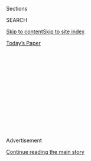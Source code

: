 <div id="app">

<div>

<div>

<div>

<div class="NYTAppHideMasthead css-1q2w90k e1suatyy0">

<div class="section css-ui9rw0 e1suatyy2">

<div class="css-eph4ug er09x8g0">

<div class="css-6n7j50">

</div>

<span class="css-1dv1kvn">Sections</span>

<div class="css-10488qs">

<span class="css-1dv1kvn">SEARCH</span>

</div>

[Skip to content](#site-content)[Skip to site index](#site-index)

</div>

<div class="css-10698na e1huz5gh0">

</div>

</div>

<div id="masthead-bar-one" class="section hasLinks css-15hmgas e1csuq9d3">

<div class="css-uqyvli e1csuq9d0">

</div>

<div class="css-1uqjmks e1csuq9d1">

</div>

<div class="css-9e9ivx">

[](https://myaccount.nytimes.com/auth/login?response_type=cookie&client_id=vi)

</div>

<div class="css-1bvtpon e1csuq9d2">

[Today’s Paper](https://www.nytimes.com/section/todayspaper)

</div>

</div>

</div>

</div>

<div data-aria-hidden="false">

<div id="site-content" role="main">

<div>

<div class="css-1aor85t" style="opacity:0.000000001;z-index:-1;visibility:hidden">

<div class="css-1hqnpie">

<div class="css-epjblv">

<span class="css-17xtcya">[Opinion](/section/opinion)</span><span class="css-x15j1o">|</span><span class="css-fwqvlz">Should
We Cancel Aristotle?</span>

</div>

<div class="css-k008qs">

<div class="css-1iwv8en">

<span class="css-18z7m18"></span>

<div>

</div>

</div>

<span class="css-1n6z4y">https://nyti.ms/3fOSIuP</span>

<div class="css-1705lsu">

<div class="css-4xjgmj">

<div class="css-4skfbu" role="toolbar" data-aria-label="Social Media Share buttons, Save button, and Comments Panel with current comment count" data-testid="share-tools">

  - 
  - 
  - 
  - 
    
    <div class="css-6n7j50">
    
    </div>

  - 

</div>

</div>

</div>

</div>

</div>

</div>

<div id="NYT_TOP_BANNER_REGION" class="css-13pd83m">

</div>

<div id="top-wrapper" class="css-1sy8kpn">

<div id="top-slug" class="css-l9onyx">

Advertisement

</div>

[Continue reading the main story](#after-top)

<div class="ad top-wrapper" style="text-align:center;height:100%;display:block;min-height:250px">

<div id="top" class="place-ad" data-position="top" data-size-key="top">

</div>

</div>

<div id="after-top">

</div>

</div>

<div>

<div class="css-v5btjw etb61u70">

<div class="css-v05ibm etb61u71">

[Opinion](/section/opinion)

</div>

</div>

<div id="sponsor-wrapper" class="css-1hyfx7x">

<div id="sponsor-slug" class="css-19vbshk">

Supported by

</div>

[Continue reading the main story](#after-sponsor)

<div id="sponsor" class="ad sponsor-wrapper" style="text-align:center;height:100%;display:block">

</div>

<div id="after-sponsor">

</div>

</div>

<div class="css-186x18t">

THE STONE

</div>

<div class="css-1vkm6nb ehdk2mb0">

# Should We Cancel Aristotle?

</div>

He defended slavery and opposed the notion of human equality. But he is
not our enemy.

<div class="css-18e8msd">

<div class="css-vp77d3 epjyd6m0">

<div class="css-1baulvz">

By <span class="css-1baulvz last-byline" itemprop="name">Agnes
Callard</span>

<div class="css-8atqhb">

Ms. Callard is a philosopher and professor.

</div>

</div>

</div>

  - July 21, 2020

  - 
    
    <div class="css-4xjgmj">
    
    <div class="css-d8bdto" role="toolbar" data-aria-label="Social Media Share buttons, Save button, and Comments Panel with current comment count" data-testid="share-tools">
    
      - 
      - 
      - 
      - 
        
        <div class="css-6n7j50">
        
        </div>
    
      - 
    
    </div>
    
    </div>

</div>

<div class="css-79elbk" data-testid="photoviewer-wrapper">

<div class="css-z3e15g" data-testid="photoviewer-wrapper-hidden">

</div>

<div class="css-1a48zt4 ehw59r15" data-testid="photoviewer-children">

![<span class="css-cnj6d5 e1z0qqy90" itemprop="copyrightHolder"><span class="css-1ly73wi e1tej78p0">Credit...</span><span><span>Illustration
by John Whitlock; photographs by Getty
Images</span></span></span>](https://static01.nyt.com/images/2020/07/21/opinion/21stone-aristotle/21stone-aristotle-articleLarge.png?quality=75&auto=webp&disable=upscale)

</div>

</div>

</div>

<div class="section meteredContent css-1r7ky0e" name="articleBody" itemprop="articleBody">

<div class="css-1fanzo5 StoryBodyCompanionColumn">

<div class="css-53u6y8">

The Greek philosopher Aristotle did not merely condone slavery, he
defended it; he did not merely defend it, but defended it as beneficial
to the slave. His view was that some people are, by nature, unable to
pursue their own good, and best suited to be “living tools” for use by
other people: “The slave is a part of the master, a living but separated
part of his bodily frame.”

Aristotle’s anti-liberalism does not stop there. He believed that women
were incapable of authoritative decision making. And he decreed that
manual laborers, despite being neither slaves nor women, were
nonetheless prohibited from citizenship or education in his ideal city.

Of course Aristotle is not alone: Kant and Hume made racist comments,
[Frege](https://plato.stanford.edu/entries/frege/) made anti-Semitic
ones, and Wittgenstein was bracingly upfront about his sexism. Should
readers set aside or ignore such remarks, focusing attention on valuable
ideas to be found elsewhere in their work?

This pick-and-choose strategy may work in the case of Kant, Hume, Frege
and Wittgenstein, on the grounds that their core philosophical
contributions are unrelated to their prejudices, but I do not think it
applies so well to Aristotle: His inegalitarianism runs deep.

</div>

</div>

<div class="css-1fanzo5 StoryBodyCompanionColumn">

<div class="css-53u6y8">

Aristotle thought that the value or worth of a human being — his virtue
— was something that he acquired in growing up. It follows that people
who can’t (women, slaves) or simply don’t (manual laborers) acquire that
virtue have no grounds for demanding equal respect or recognition with
those who do.

As I read him, Aristotle not only did not believe in the conception of
intrinsic human dignity that grounds our modern commitment to human
rights, he has a philosophy that cannot be squared with it. Aristotle’s
inegalitarianism is less like Kant and Hume’s racism and more like
Descartes’s views on nonhuman animals: The fact that Descartes
characterizes nonhuman animals as soulless automata is a direct
consequence of his rationalist dualism. His comments on animals cannot
be treated as “stray remarks.”

If cancellation is removal from a position of prominence on the basis of
an ideological crime, it might appear that there is a case to be made
for canceling Aristotle. He has much prominence: Thousands of years
after his death, his ethical works continue to be taught as part of the
basic philosophy curriculum offered in colleges and universities around
the world.

And Aristotle’s mistake was serious enough that he comes off badly even
when compared to the various “bad guys” of history who sought to justify
the exclusion of certain groups — women, Black people, Jews, gays,
atheists — from the sheltering umbrella of human dignity. Because
Aristotle went so far as to think there was no umbrella.

</div>

</div>

<div class="css-1fanzo5 StoryBodyCompanionColumn">

<div class="css-53u6y8">

Yet I would defend Aristotle, and his place on philosophy syllabuses, by
pointing to the benefits of engaging with him. He can help us identify
the grounds of our own egalitarian commitments; and his ethical system
may capture truths — for instance, about the importance of aiming for
extraordinary excellence — that we have yet to incorporate into our own.

</div>

</div>

![<span class="css-16f3y1r e13ogyst0">The internet didn’t invent the
angry
mob.</span>](https://static01.nyt.com/images/2019/11/19/autossell/cancelling-thumb_01/cancelling-thumb_01-videoSixteenByNine3000.png)

<div class="css-1fanzo5 StoryBodyCompanionColumn">

<div class="css-53u6y8">

And I want to go a step further, and make an even stronger claim on
behalf of Aristotle. It is not only that the benefits of reading
Aristotle counteract the costs, but that there are no costs. In fact we
have no reason at all to cancel Aristotle. Aristotle is simply not our
enemy.

I, like Aristotle, am a philosopher, and we philosophers must
countenance the possibility of radical disagreement on the most
fundamental questions. Philosophers hold up as an ideal the aim of never
treating our interlocutor as a hostile combatant. But if someone puts
forward views that directly contradict your moral sensibilities, how can
you avoid hostility? The answer is to take him literally — which is to
say, read his words purely as vehicles for the contents of his beliefs.

There is a kind of speech that it would be a mistake to take literally,
because its function is some kind of messaging. Advertising and
political oratory are examples of messaging, as is much that falls under
the rubric of “making a statement,” like boycotting, protesting or
publicly apologizing.

Such words exist to perform some extra-communicative task; in messaging
speech, some aim other than truth-seeking is always at play. One way to
turn literal speech into messaging is to attach a list of names: [a
petition is an example of nonliteral
speech](https://www.nytimes.com/2019/08/13/opinion/philosophers-petitions.html),
because more people believing something does not make it more true.

Whereas literal speech employs systematically truth-directed methods of
persuasion — argument and evidence — messaging exerts some kind of
nonrational pressure on its recipient. For example, a public apology can
often exert social pressure on the injured party to forgive, or at any
rate to perform a show of forgiveness. Messaging is often situated
within some kind of power struggle. In a highly charged political
climate, more and more speech becomes magnetically attracted into
messaging; one can hardly say anything without arousing suspicion that
one is making a move in the game, one that might call for a countermove.

For example, the words “Black lives matter” and “All lives matter” have
been implicated in our political power struggle in such a way as to
prevent anyone familiar with that struggle from using, or hearing, them
literally. But if an alien from outer space, unfamiliar with this
context, came to us and said either phrase, it would be hard to imagine
that anyone would find it objectionable; the context in which we now use
those phrases would be removed.

</div>

</div>

<div>

</div>

<div class="css-1fanzo5 StoryBodyCompanionColumn">

<div class="css-53u6y8">

In fact, I can imagine circumstances under which an alien could say
women are inferior to men without arousing offense in me. Suppose this
alien had no gender on their planet, and drew the conclusion of female
inferiority from time spent observing ours. As long as the alien spoke
to me respectfully, I would not only be willing to hear them out but
even interested to learn their argument.

I read Aristotle as such an “alien.” His approach to ethics was
empirical — that is, it was based on observation — and when he looked
around him he saw a world of slavery and of the subjugation of women and
manual laborers, a situation he then inscribed into his ethical theory.

When I read him, I see that view of the world — and that’s all. I do not
read an evil intent or ulterior motive behind his words; I do not
interpret them as a mark of his bad character, or as attempting to
convey a dangerous message that I might need to combat or silence in
order to protect the vulnerable. Of course in one sense it is hard to
imagine a more dangerous idea than the one that he articulated and
argued for — but dangerousness, I have been arguing, is less a matter of
literal content than messaging context.

What makes speech truly free is the possibility of disagreement without
enmity, and this is less a matter of what we can say, than how we can
say it. “Cancel culture” is merely the logical extension of what we
might call “messaging culture,” in which every speech act is classified
as friend or foe, in which literal content can barely be communicated,
and in which very little faith exists as to the rational faculties of
those being spoken to. In such a context, even the cry for “free speech”
invites a nonliteral interpretation, as being nothing but the most
efficient way for its advocates to acquire or consolidate power.

I will admit that Aristotle’s vast temporal distance from us makes it
artificially easy to treat him as an “alien.” One of the reasons I
gravitate to the study of ancient ethics is precisely that it is
difficult to entangle those authors in contemporary power struggles.
When we turn to disagreement on highly charged contemporary ethical
questions, such as debates about gender identity, we find suspicion,
second-guessing of motives, petitioning — the hallmarks of messaging
culture — even among philosophers.

I do not claim that the possibility of friendly disagreement with
Aristotle offers any direct guidance on how to improve our much more
difficult disagreements with our contemporaries, but I do think
considering the case of Aristotle reveals something about what the
target of such improvements would be. What we want, when we want free
speech, is the freedom to speak literally.

Agnes Callard (@AgnesCallard), an associate professor of philosophy at
the University of Chicago and the author of “Aspiration: The Agency of
Becoming,” writes about public philosophy at The Point magazine.

***Now in print****: “*[*Modern Ethics in 77
Arguments*](http://bitly.com/1MW2kN3)*,” and “*[*The Stone Reader:
Modern Philosophy in 133 Arguments*](http://bitly.com/1MW2kN3)*,” with
essays from the series, edited by Peter Catapano and Simon Critchley,
published by Liveright Books.*

*The Times is committed to publishing* [*a diversity of
letters*](https://www.nytimes.com/2019/01/31/opinion/letters/letters-to-editor-new-york-times-women.html)
*to the editor. We’d like to hear what you think about this or any of
our articles. Here are some*
[*tips*](https://help.nytimes.com/hc/en-us/articles/115014925288-How-to-submit-a-letter-to-the-editor)*.
And here’s our email:*
[*letters@nytimes.com*](mailto:letters@nytimes.com)*.*

*Follow The New York Times Opinion section on*
[*Facebook*](https://www.facebook.com/nytopinion)*,* [*Twitter
(@NYTopinion)*](http://twitter.com/NYTOpinion) *and*
[*Instagram*](https://www.instagram.com/nytopinion/)*.*

</div>

</div>

</div>

<div>

</div>

<div>

</div>

<div>

</div>

<div>

<div id="bottom-wrapper" class="css-1ede5it">

<div id="bottom-slug" class="css-l9onyx">

Advertisement

</div>

[Continue reading the main story](#after-bottom)

<div id="bottom" class="ad bottom-wrapper" style="text-align:center;height:100%;display:block;min-height:90px">

</div>

<div id="after-bottom">

</div>

</div>

</div>

</div>

</div>

## Site Index

<div>

</div>

## Site Information Navigation

  - [© <span>2020</span> <span>The New York Times
    Company</span>](https://help.nytimes.com/hc/en-us/articles/115014792127-Copyright-notice)

<!-- end list -->

  - [NYTCo](https://www.nytco.com/)
  - [Contact
    Us](https://help.nytimes.com/hc/en-us/articles/115015385887-Contact-Us)
  - [Work with us](https://www.nytco.com/careers/)
  - [Advertise](https://nytmediakit.com/)
  - [T Brand Studio](http://www.tbrandstudio.com/)
  - [Your Ad
    Choices](https://www.nytimes.com/privacy/cookie-policy#how-do-i-manage-trackers)
  - [Privacy](https://www.nytimes.com/privacy)
  - [Terms of
    Service](https://help.nytimes.com/hc/en-us/articles/115014893428-Terms-of-service)
  - [Terms of
    Sale](https://help.nytimes.com/hc/en-us/articles/115014893968-Terms-of-sale)
  - [Site Map](https://spiderbites.nytimes.com)
  - [Help](https://help.nytimes.com/hc/en-us)
  - [Subscriptions](https://www.nytimes.com/subscription?campaignId=37WXW)

</div>

</div>

</div>

</div>
